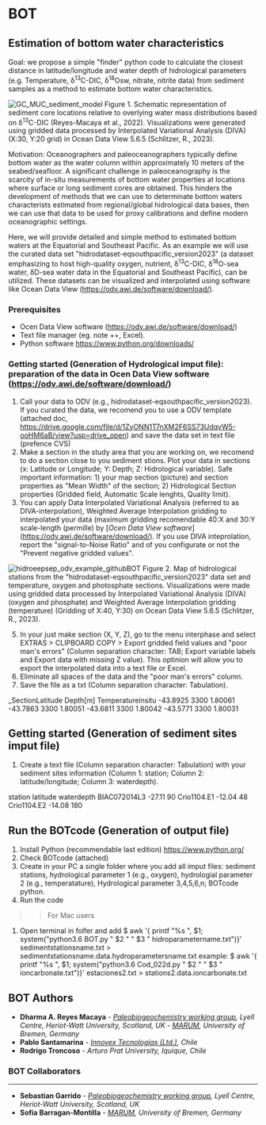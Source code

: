 # BOT
## Estimation of bottom water characteristics 

Goal: we propose a simple "finder" python code to calculate the closest distance in latitude/longitude and water depth of hidrological parameters (e.g. Temperature, δ<sup>13</sup>C-DIC, δ<sup>18</sup>Osw, nitrate, nitrite data) from sediment samples as a method to estimate bottom water characteristics. 

![GC_MUC_sediment_model](https://user-images.githubusercontent.com/57748370/113622334-231a8e80-965d-11eb-977d-943e565c5e71.png) 
Figure 1. Schematic representation of sediment core locations relative to overlying water mass distributions based on δ<sup>13</sup>C-DIC (Reyes-Macaya et al., 2022). Visualizations were generated using gridded data processed by Interpolated Variational Analysis (DIVA) (X:30, Y:20 grid) in Ocean Data View 5.6.5 (Schlitzer, R., 2023).

Motivation: Oceanographers and paleoceanographers typically define bottom water as the water column within approximately 10 meters of the seabed/seafloor. A significant challenge in paleoceanography is the scarcity of in-situ measurements of bottom water properties at locations where surface or long sediment cores are obtained. This hinders the development of methods that we can use to determinate bottom waters characterists estimated from regional/global hidrological data bases, then we can use that data to be used for proxy calibrations and define modern oceanographic settings. 

Here, we will provide detailed and simple method to estimated bottom waters at the Equatorial and Southeast Pacific. As an example we will use the curated data set "hidrodataset-eqsouthpacific_version2023" (a dataset emphasizing to host high-quality oxygen, nutrient, δ<sup>13</sup>C-DIC, δ<sup>18</sup>O-sea water, δD-sea water data in the Equatorial and Southeast Pacific), can be utilized. These datasets can be visualized and interpolated using software like Ocean Data View (https://odv.awi.de/software/download/).
 
### Prerequisites

- Ocen Data View software (https://odv.awi.de/software/download/)   
- Text file manager (eg. note ++, Excel).
- Python software https://www.python.org/downloads/ 

### Getting started (Generation of Hydrological imput file): preparation of the data in Ocen Data View software (https://odv.awi.de/software/download/)

1) Call your data to ODV (e.g., hidrodataset-eqsouthpacific_version2023). If you curated the data, we recomend you to use a ODV template (attached doc, https://drive.google.com/file/d/1ZyONN1T7nXM2F6SS73UdqvW5-ooHM6aB/view?usp=drive_open) and save the data set in text file (prefence CVS)
2) Make a section in the study area that you are working on, we recomend to do a section close to you sediment stions. Plot your data in sections (x: Latitude or Longitude; Y: Depth; Z: Hidrological variable). Safe important information: 1) your map section (picture) and section properties as "Mean Width" of the section; 2) Hidrological Section properties (Gridded field, Automatic Scale lenghts, Quality limit). 
3) You can apply Data Interpolated Variational Analysis (referred to as DIVA-interpolation), Weighted Average Interpolation gridding to interpolated your data (maximum gridding recomendable 40:X and 30:Y scale-length (permille) by [*Ocen Data View software*] (https://odv.awi.de/software/download/). If you use DIVA inteprolation, report the "signal-to-Noise Ratio" and of you configurate or not the "Prevent negative gridded values".

![hidroeepsep_odv_example_githubBOT](https://github.com/user-attachments/assets/a18f29e1-7dfc-4ee7-97ab-e4dacc875136)
Figure 2. Map of hidrological stations from the "hidrodataset-eqsouthpacific_version2023" data set and temperature, oxygen and photosphate sections. Visualizations were made using gridded data processed by Interpolated Variational Analysis (DIVA) (oxygen and phosphate) and Weighted Average Interpolation gridding (temperature) (Gridding of X:40, Y:30) on Ocean Data View 5.6.5 (Schlitzer, R., 2023).
   
5) In your just make section (X, Y, Z), go to the menu interphase and select EXTRAS > CLIPBOARD COPY > Export gridded field values and "poor man's errors" (Column separation character: TAB; Export variable labels and Export data with missing Z value). This optinion will allow you to export the interpolated data into a text file or Excel.
6) Eliminate all spaces of the data and the "poor man's errors" column.
7) Save the file as a txt (Column separation character: Tabulation).

_SectionLatitude	Depth[m]	Temperatureinsitu
-43.8925	3300	1.80061
-43.7863	3300	1.80051
-43.6811	3300	1.80042
-43.5771	3300	1.80031
   
## Getting started (Generation of sediment sites imput file)

1) Create a text file (Column separation character: Tabulation) with your sediment sites information (Column 1: station; Column 2: latitude/longitude; Column 3: waterdepth). 

station	latitude	waterdepth
BIAC072014L3	-27.11	90
Crio1104.E1	-12.04	48
Crio1104.E2	-14.08	180

## Run the BOTcode (Generation of output file)

1) Install Python (recommendable last edition) https://www.python.org/
2) Check BOTcode (attached) 
3) Create in your PC a single folder where you add all imput files: sediment stations, hydrological parameter 1 (e.g., oxygen), hydrologial parameter 2 (e.g., temperatature), Hydrological parameter 3,4,5,6,n; BOTcode python.
4) Run the code

>> For Mac users
1) Open terminal in folfer and add $ awk '{ printf "%s ", $1; system("python3.6 BOT.py " $2 " " $3 " hidroparametername.txt")}' sedimentstationsname.txt > sedimentstationsname.data.hydroparametersname.txt
                          example: $ awk '{ printf "%s ", $1; system("python3.6 Cod_022d.py " $2 " " $3 " ioncarbonate.txt")}' estaciones2.txt > stations2.data.ioncarbonate.txt




## BOT Authors 

* **Dharma A. Reyes Macaya** - [*Paleobiogeochemistry working group*](https://pastclimates.site.hw.ac.uk/)*, Lyell Centre, Heriot-Watt University, Scotland, UK* - [*MARUM*](https://www.marum.de/en/index.html)*, University of Bremen, Germany* 
* **Pablo Santamarina** - [*Innovex Tecnologías (Ltd.)*](www.innovex.cl)*, Chile*
* **Rodrigo Troncoso** - *Arturo Prat University, Iquique, Chile*


### BOT Collaborators

* **
* **Sebastian Garrido** - [*Paleobiogeochemistry working group*](https://pastclimates.site.hw.ac.uk/)*, Lyell Centre, Heriot-Watt University, Scotland, UK*
* **Sofia Barragan-Montilla** - [*MARUM*](https://www.marum.de/en/index.html)*, University of Bremen, Germany*
